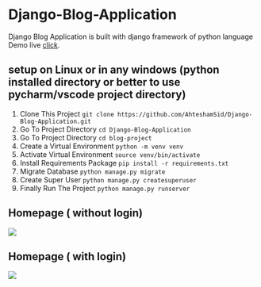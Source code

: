 # Django-Blog-Application
Django Blog Application is built with django framework of python language
Demo live [click](http://brsfc.herokuapp.com/home/).
## setup on Linux or in any windows (python installed directory or better to use pycharm/vscode project directory)

1. Clone This Project `git clone https://github.com/AhteshamSid/Django-Blog-Application.git`
2. Go To Project Directory `cd Django-Blog-Application`
3. Go To Project Directory `cd blog-project`
4. Create a Virtual Environment `python -m venv venv`
5. Activate Virtual Environment `source venv/bin/activate`
6. Install Requirements Package `pip install -r requirements.txt`
7. Migrate Database `python manage.py migrate`
8. Create Super User `python manage.py createsuperuser`
9. Finally Run The Project `python manage.py runserver`
## Homepage ( without login)
<img src="home.gif" >

## Homepage ( with login)
<img src="home1.gif" >
